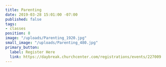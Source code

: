 ```yaml
---
title: Parenting
date: 2019-03-28 15:01:00 -07:00
published: false
tags:
- classes
position: 8
image: "/uploads/Parenting_1920.jpg"
small_image: "/uploads/Parenting_480.jpg"
primary_button:
  label: Register Here
  link: https://daybreak.churchcenter.com/registrations/events/227009
---
```


